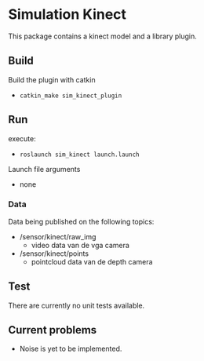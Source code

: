 # Simulation Kinect
This package contains a kinect model and a library plugin.


## Build

Build the plugin with catkin
* `catkin_make sim_kinect_plugin`

## Run

execute:
* `roslaunch sim_kinect launch.launch` 

Launch file arguments
* none

### Data

Data being published on the following topics:
* /sensor/kinect/raw_img
    * video data van de vga camera
* /sensor/kinect/points
    * pointcloud data van de depth camera

## Test

There are currently no unit tests available.

## Current problems

* Noise is yet to be implemented.
